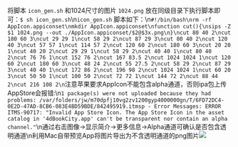 将脚本 `icon_gen.sh` 和1024尺寸的图片 `1024.png` 放在同级目录下执行脚本即可：`$ sh icon_gen.sh`\n`icon_gen.sh` 脚本如下：\n```#!/bin/bash\nrm -rf AppIcon.appiconset\nmkdir AppIcon.appiconset\nfunction cut(){\nsips -Z $1 1024.png --out ./AppIcon.appiconset/$2@$3x.png\n}\ncut 80 40 2\ncut 180 60 3\ncut 29 29 1\ncut 58 29 2\ncut 87 29 3\ncut 80 40 2\ncut 120 40 3\ncut 57 57 1\ncut 114 57 2\ncut 120 60 2\ncut 180 60 3\ncut 20 20 1\ncut 40 20 2\ncut 29 29 1\ncut 58 29 2\ncut 40 40 1\ncut 80 40 2\ncut 76 76 1\ncut 152 76 2\ncut 167 83.5 2\ncut 1024 1024 1\ncut 120 60 2\ncut 180 60 3\ncut 48 24 2\ncut 55 27.5 2\ncut 58 29 2\ncut 87 29 3\ncut 40 40 1\ncut 172 86 2\ncut 196 98 2\ncut 1024 1024 1\ncut 60 20 3\ncut 50 50 1\ncut 100 50 2\ncut 72 72 1\ncut 144 72 2\ncut 88 44 2\ncut 216 108 2\n```注意苹果要求AppIcon不能包含alpha通道，否则ipa包上传AppStore会报错:\n`1 package(s) were not uploaded because they had problems:
            /var/folders/jw/m70dpfj10vg2zv1200gyp4000000gn/T/6FD72DC4-0E2D-47AD-8CB6-083E4BD59BDE/842495919.itmsp - Error Messages:
            ERROR ITMS-90717: "Invalid App Store Icon. The App Store Icon in the asset catalog in '4dBookCity.app' can't be transparent nor contain an alpha channel."`\n通过右击图像->显示简介->更多信息->Alpha通道可确认是否包含透明通道\n利用Mac自带预览App将图片导出为不含透明通道的png图片![](developer-images/export-no-alpha-icon.png)
        